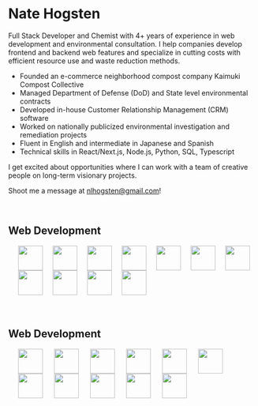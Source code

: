 <h1>Nate Hogsten</h1>

Full Stack Developer and Chemist with 4+ years of experience in web development and environmental consultation. I help companies develop frontend and backend web features and specialize in cutting costs with efficient resource use and waste reduction methods.

- Founded an e-commerce neighborhood compost company Kaimuki Compost Collective
- Managed Department of Defense (DoD) and State level environmental contracts
- Developed in-house Customer Relationship Management (CRM) software
- Worked on nationally publicized environmental investigation and remediation projects
- Fluent in English and intermediate in Japanese and Spanish
- Technical skills in React/Next.js, Node.js, Python, SQL, Typescript

I get excited about opportunities where I can work with a team of creative people on long-term visionary projects.

Shoot me a message at nlhogsten@gmail.com!

<br/> 
<style>
  .icon-container {
    display: flex;
    flex-wrap: wrap;

  }
  .icon-container img {
    width: 50px;
  }
  .section {
    margin-bottom: 20px; 
  }
  img {
    margin-left: 20px;
  }
</style>

<div class="section">
  <h2>Web Development</h2>
  <div class="icon-container"> 
    <img width="40px" src="https://cdn.jsdelivr.net/gh/devicons/devicon@latest/icons/javascript/javascript-original.svg" />       
    <img width="40px" src="https://cdn.jsdelivr.net/gh/devicons/devicon@latest/icons/typescript/typescript-original.svg" />      
    <img width="40px" src="https://cdn.jsdelivr.net/gh/devicons/devicon@latest/icons/python/python-original-wordmark.svg" />      
    <img width="40px" src="https://cdn.jsdelivr.net/gh/devicons/devicon@latest/icons/nextjs/nextjs-original.svg" />        
    <img width="40px" src="https://cdn.jsdelivr.net/gh/devicons/devicon@latest/icons/nodejs/nodejs-original-wordmark.svg" />        
    <img width="40px" src="https://cdn.jsdelivr.net/gh/devicons/devicon@latest/icons/react/react-original-wordmark.svg" />
    <img width="40px" src="https://cdn.jsdelivr.net/gh/devicons/devicon@latest/icons/html5/html5-original.svg" />
    <img width="40px" src="https://cdn.jsdelivr.net/gh/devicons/devicon@latest/icons/tailwindcss/tailwindcss-original.svg" />
    <img width="40px" src="https://cdn.jsdelivr.net/gh/devicons/devicon@latest/icons/css3/css3-original-wordmark.svg" />
    <img width="40px" src="https://cdn.jsdelivr.net/gh/devicons/devicon@latest/icons/github/github-original.svg" />
    <img width="40px" src="https://cdn.jsdelivr.net/gh/devicons/devicon@latest/icons/postgresql/postgresql-plain-wordmark.svg" />
  </div>
</div>

<br/>

<div>
  <h2>Web Development</h2>
  <img align="left" width="50px" src="https://cdn.jsdelivr.net/gh/devicons/devicon@latest/icons/javascript/javascript-original.svg" />       
  <img align="left" width="50px" src="https://cdn.jsdelivr.net/gh/devicons/devicon@latest/icons/typescript/typescript-original.svg" />      
  <img align="left" width="50px" src="https://cdn.jsdelivr.net/gh/devicons/devicon@latest/icons/python/python-original-wordmark.svg" />      
  <img align="left" width="50px" src="https://cdn.jsdelivr.net/gh/devicons/devicon@latest/icons/nextjs/nextjs-original.svg" />        
  <img align="left" width="50px" src="https://cdn.jsdelivr.net/gh/devicons/devicon@latest/icons/nodejs/nodejs-original-wordmark.svg" />        
  <img align="left" width="50px" src="https://cdn.jsdelivr.net/gh/devicons/devicon@latest/icons/react/react-original-wordmark.svg" />
  <img align="left" width="50px" src="https://cdn.jsdelivr.net/gh/devicons/devicon@latest/icons/html5/html5-original.svg" />
  <img align="left" width="50px" src="https://cdn.jsdelivr.net/gh/devicons/devicon@latest/icons/tailwindcss/tailwindcss-original.svg" />
  <img align="left" width="50px" src="https://cdn.jsdelivr.net/gh/devicons/devicon@latest/icons/css3/css3-original-wordmark.svg" />
  <img align="left" width="50px" src="https://cdn.jsdelivr.net/gh/devicons/devicon@latest/icons/github/github-original.svg" />
  <img align="left" width="50px" src="https://cdn.jsdelivr.net/gh/devicons/devicon@latest/icons/postgresql/postgresql-plain-wordmark.svg" />
</div>

<br/>



          
          
          
          
          
          

